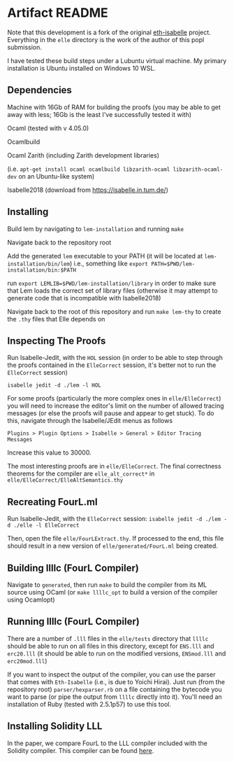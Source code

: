 # Artifact README


Note that this development is a fork of the original
[eth-isabelle](https://github.com/pirapira/eth-isabelle) project.
Everything in the `elle` directory is the work of the author of this popl submission.

I have tested these build steps under a Lubuntu virtual machine. My primary
installation is Ubuntu installed on Windows 10 WSL.

## Dependencies

Machine with 16Gb of RAM for building the proofs
(you may be able to get away with less; 16Gb is the least I've successfully tested it with)

Ocaml (tested with v 4.05.0)

Ocamlbuild

Ocaml Zarith (including Zarith development libraries)

(i.e. `apt-get install ocaml ocamlbuild libzarith-ocaml libzarith-ocaml-dev`
on an Ubuntu-like system)

Isabelle2018
(download from https://isabelle.in.tum.de/)

## Installing


Build lem by navigating to `lem-installation` and running `make`

Navigate back to the repository root

Add the generated `lem` executable to your PATH (it will be located at `lem-installation/bin/lem`)
i.e., something like `export PATH=$PWD/lem-installation/bin:$PATH`

run `export LEMLIB=$PWD/lem-installation/library` in order to make sure
that Lem loads the correct set of library files (otherwise it may attempt
to generate code that is incompatible with Isabelle2018)

Navigate back to the root of this repository and run `make lem-thy` to create the `.thy` files that Elle depends on

## Inspecting The Proofs

Run Isabelle-Jedit, with the `HOL` session (in order to be able to
step through the proofs contained in the `ElleCorrect` session,
it's better not to run the `ElleCorrect` session)

`isabelle jedit -d ./lem -l HOL`

For some proofs (particularly the more complex ones in `elle/ElleCorrect`)
you will need to increase the editor's limit on the number of allowed tracing
messages (or else the proofs will pause and appear to get stuck). To do this,
navigate through the Isabelle/JEdit menus as follows

`Plugins > Plugin Options > Isabelle > General > Editor Tracing Messages`

Increase this value to 30000.

The most interesting proofs are in `elle/ElleCorrect`. The final
correctness theorems for the compiler are `elle_alt_correct*`
in `elle/ElleCorrect/ElleAltSemantics.thy`

## Recreating FourL.ml

Run Isabelle-Jedit, with the `ElleCorrect` session:
`isabelle jedit -d ./lem -d ./elle -l ElleCorrect`

Then, open the file `elle/FourLExtract.thy`. If processed to the end,
this file should result in a new version of `elle/generated/FourL.ml` being
created.

## Building llllc (FourL Compiler)

Navigate to `generated`, then run `make` to build
the compiler from its ML source using OCaml
(or `make llllc_opt` to
build a version of the compiler using Ocamlopt)

## Running llllc (FourL Compiler)

There are a number of `.lll` files in the `elle/tests` directory that
`llllc` should be able to run on all files in this directory, except
for `ENS.lll` and `erc20.lll` (it should be able to run on the modified
versions, `ENSmod.lll` and `erc20mod.lll`)

If you want to inspect the output of the compiler, you can use
the parser that comes with `Eth-Isabelle` (i.e., is
due to Yoichi Hirai).
Just run (from the
repository root) `parser/hexparser.rb` on a file containing the
bytecode you want to parse (or pipe the output from `llllc` directly
into it). You'll need an installation of Ruby
(tested with 2.5.1p57)
to use this tool.

## Installing Solidity LLL

In the paper, we compare FourL to the LLL compiler included with the
Solidity compiler. This compiler can be found [here](https://github.com/ethereum/solidity).
